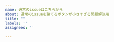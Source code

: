 ```yaml
---
name: 通常のissueはこちらから
about: 通常のissueを建てるボタンが小さすぎる問題解決用
title: ""
labels: ''
assignees: ''

---
```

<!-- hello! -->